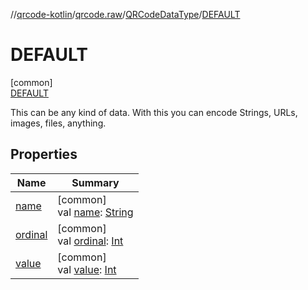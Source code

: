 //[qrcode-kotlin](../../../../index.md)/[qrcode.raw](../../index.md)/[QRCodeDataType](../index.md)/[DEFAULT](index.md)

# DEFAULT

[common]\
[DEFAULT](index.md)

This can be any kind of data. With this you can encode Strings, URLs, images, files, anything.

## Properties

| Name | Summary |
|---|---|
| [name](index.md#-372974862%2FProperties%2F345188675) | [common]<br>val [name](index.md#-372974862%2FProperties%2F345188675): [String](https://kotlinlang.org/api/latest/jvm/stdlib/kotlin/-string/index.html) |
| [ordinal](index.md#-739389684%2FProperties%2F345188675) | [common]<br>val [ordinal](index.md#-739389684%2FProperties%2F345188675): [Int](https://kotlinlang.org/api/latest/jvm/stdlib/kotlin/-int/index.html) |
| [value](../value.md) | [common]<br>val [value](../value.md): [Int](https://kotlinlang.org/api/latest/jvm/stdlib/kotlin/-int/index.html) |
